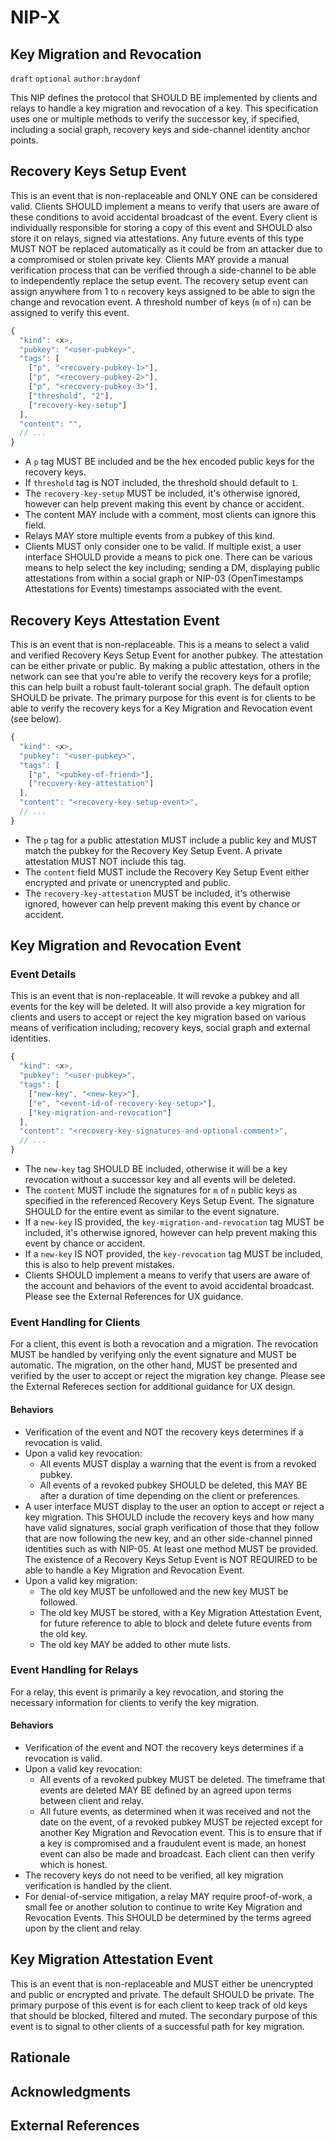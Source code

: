 NIP-X
=====

Key Migration and Revocation
------

`draft` `optional` `author:braydonf`

This NIP defines the protocol that SHOULD BE implemented by clients and relays to handle a key migration and revocation of a key. This specification uses one or multiple methods to verify the successor key, if specified, including a social graph, recovery keys and side-channel identity anchor points.

## Recovery Keys Setup Event

This is an event that is non-replaceable and ONLY ONE can be considered valid. Clients SHOULD implement a means to verify that users are aware of these conditions to avoid accidental broadcast of the event. Every client is individually responsible for storing a copy of this event and SHOULD also store it on relays, signed via attestations. Any future events of this type MUST NOT be replaced automatically as it could be from an attacker due to a compromised or stolen private key. Clients MAY provide a manual verification process that can be verified through a side-channel to be able to independently replace the setup event. The recovery setup event can assign anywhere from 1 to `n` recovery keys assigned to be able to sign the change and revocation event. A threshold number of keys (`m` of `n`) can be assigned to verify this event.

```js
{
  "kind": <x>,
  "pubkey": "<user-pubkey>",
  "tags": [
    ["p", "<recovery-pubkey-1>"],
    ["p", "<recovery-pubkey-2>"],
    ["p", "<recovery-pubkey-3>"],
    ["threshold", "2"],
    ["recovery-key-setup"]
  ],
  "content": "",
  // ...
}
```

* A `p` tag MUST BE included and be the hex encoded public keys for the recovery keys.
* If `threshold` tag is NOT included, the threshold should default to `1`.
* The `recovery-key-setup` MUST be included, it's otherwise ignored, however can help prevent making this event by chance or accident.
* The content MAY include with a comment, most clients can ignore this field.
* Relays MAY store multiple events from a pubkey of this kind.
* Clients MUST only consider one to be valid. If multiple exist, a user interface SHOULD provide a means to pick one. There can be various means to help select the key including; sending a DM, displaying public attestations from within a social graph or NIP-03 (OpenTimestamps Attestations for Events) timestamps associated with the event.

## Recovery Keys Attestation Event

This is an event that is non-replaceable. This is a means to select a valid and verified Recovery Keys Setup Event for another pubkey. The attestation can be either private or public. By making a public attestation, others in the network can see that you're able to verify the recovery keys for a profile; this can help built a robust fault-tolerant social graph. The default option SHOULD be private. The primary purpose for this event is for clients to be able to verify the recovery keys for a Key Migration and Revocation event (see below).

```js
{
  "kind": <x>,
  "pubkey": "<user-pubkey>",
  "tags": [
    ["p", "<pubkey-of-friend>"],
    ["recovery-key-attestation"]
  ],
  "content": "<recovery-key-setup-event>",
  // ...
}
```

* The `p` tag for a public attestation MUST include a public key and MUST match the pubkey for the Recovery Key Setup Event. A private attestation MUST NOT include this tag.
* The `content` field MUST include the Recovery Key Setup Event either encrypted and private or unencrypted and public.
* The `recovery-key-attestation` MUST be included, it's otherwise ignored, however can help prevent making this event by chance or accident.

## Key Migration and Revocation Event

### Event Details

This is an event that is non-replaceable. It will revoke a pubkey and all events for the key will be deleted. It will also provide a key migration for clients and users to accept or reject the key migration based on various means of verification including; recovery keys, social graph and external identities.

```js
{
  "kind": <x>,
  "pubkey": "<user-pubkey>",
  "tags": [
    ["new-key", "<new-key>"],
    ["e", "<event-id-of-recovery-key-setup>"],
    ["key-migration-and-revocation"]
  ],
  "content": "<recovery-key-signatures-and-optional-comment>",
  // ...
}
```

* The `new-key` tag SHOULD BE included, otherwise it will be a key revocation without a successor key and all events will be deleted.
* The `content` MUST include the signatures for `m` of `n` public keys as specified in the referenced Recovery Keys Setup Event. The signature SHOULD for the entire event as similar to the event signature.
* If a `new-key` IS provided, the `key-migration-and-revocation` tag MUST be included, it's otherwise ignored, however can help prevent making this event by chance or accident.
* If a `new-key` IS NOT provided, the `key-revocation` tag MUST be included, this is also to help prevent mistakes.
* Clients SHOULD implement a means to verify that users are aware of the account and behaviors of the event to avoid accidental broadcast. Please see the External References for UX guidance.

### Event Handling for Clients

For a client, this event is both a revocation and a migration. The revocation MUST be handled by verifying only the event signature and MUST be automatic. The migration, on the other hand, MUST be presented and verified by the user to accept or reject the migration key change. Please see the External Refereces section for additional guidance for UX design.

#### Behaviors
- Verification of the event and NOT the recovery keys determines if a revocation is valid.
- Upon a valid key revocation:
  - All events MUST display a warning that the event is from a revoked pubkey.
  - All events of a revoked pubkey SHOULD be deleted, this MAY BE after a duration of time depending on the client or preferences.
- A user interface MUST display to the user an option to accept or reject a key migration. This SHOULD include the recovery keys and how many have valid signatures, social graph verification of those that they follow that are now following the new key, and an other side-channel pinned identities such as with NIP-05. At least one method MUST be provided. The existence of a Recovery Keys Setup Event is NOT REQUIRED to be able to handle a Key Migration and Revocation Event.
- Upon a valid key migration:
  - The old key MUST be unfollowed and the new key MUST be followed.
  - The old key MUST be stored, with a Key Migration Attestation Event, for future reference to able to block and delete future events from the old key.
  - The old key MAY be added to other mute lists.

### Event Handling for Relays

For a relay, this event is primarily a key revocation, and storing the necessary information for clients to verify the key migration.

#### Behaviors
- Verification of the event and NOT the recovery keys determines if a revocation is valid.
- Upon a valid key revocation:
  - All events of a revoked pubkey MUST be deleted. The timeframe that events are deleted MAY BE defined by an agreed upon terms between client and relay.
  - All future events, as determined when it was received and not the date on the event, of a revoked pubkey MUST be rejected except for another Key Migration and Revocation event. This is to ensure that if a key is compromised and a fraudulent event is made, an honest event can also be made and broadcast. Each client can then verify which is honest.
- The recovery keys do not need to be verified, all key migration verification is handled by the client.
- For denial-of-service mitigation, a relay MAY require proof-of-work, a small fee or another solution to continue to write Key Migration and Revocation Events. This SHOULD be determined by the terms agreed upon by the client and relay.

## Key Migration Attestation Event

This is an event that is non-replaceable and MUST either be unencrypted and public or encrypted and private. The default SHOULD be private. The primary purpose of this event is for each client to keep track of old keys that should be blocked, filtered and muted. The secondary purpose of this event is to signal to other clients of a successful path for key migration.

## Rationale

## Acknowledgments

## External References
